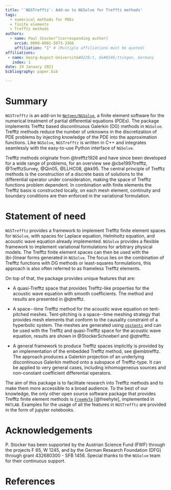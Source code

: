 ```yaml
---
title: '`NGSTrefftz`: Add-on to NGSolve for Trefftz methods'
tags:
  - numerical methods for PDEs
  - finite elements 
  - Trefftz methods
authors:
  - name: Paul Stocker^[corresponding author] 
    orcid: 0000-0001-5073-3366 
    affiliation: "1" # (Multiple affiliations must be quoted)
affiliations:
 - name: Georg-August-Universit&#0228;t, G&#0246;ttingen, Germany
   index: 1
date: 29 January 2021
bibliography: paper.bib

---
```


# Summary
`NGSTrefftz` is an add-on to [`Netgen/NGSolve`](https://ngsolve.org/), a finite element software for the numerical treatment of partial differential equations (PDEs).
The package implements Trefftz based discontinuous Galerkin (DG) methods in `NGSolve`.
Trefftz methods reduce the number of unknowns in the discretization of PDE problems by injecting knowledge of the PDE into the approximation functions.
Like `NGSolve`, `NGSTrefftz` is written in C++ and integrates seamlessly with the easy-to-use Python interface of `NGSolve`.

Trefftz methods originate from @trefftz1926 and have since been developed for a wide range of problems, for an overview see @cbe1997trefftz, @TrefftzSurvey, @Qin05, @LLHC08, @kk95.
The central principle of Trefftz methods is the construction of a discrete basis of solutions to the differential operator under consideration, making the space of Trefftz functions problem dependent. 
In combination with finite elements the Trefftz basis is constructed locally, on each mesh element, continuity and boundary conditions are then enforced in the variational formulation.

# Statement of need

`NGSTrefftz` provides a framework to implement Trefftz finite element spaces for `NGSolve`, with spaces for Laplace equation, Helmholtz equation, and acoustic wave equation already implemented. 
`NGSolve` provides a flexible framework to implement variational formulations for arbitrary physical models. 
The Trefftz finite element spaces can then be used with the (bi-)linear forms generated in `NGSolve`.
The focus lies on the combination of Trefftz functions with DG methods or least-squares formulations,
this approach is also often referred to as frameless Trefftz elements.

On top of that, the package provides unique features that are:

* A quasi-Trefftz space that provides Trefftz-like properties for the acoustic wave equation with smooth coefficients. The method and results are presented in @qtrefftz.

* A space--time Trefftz method for the acoustic wave equation on tent-pitched meshes. 
Tent-pitching is a space--time meshing strategy that provides mesh elements that conform to the causality constraint of a hyperbolic system. 
The meshes are generated using [`ngstents`](https://github.com/jayggg/ngstents) and can be used with the Trefftz and quasi-Trefftz space for the acoustic wave equation, results are shown in @StockerSchoeberl and @qtrefftz.

* A general framework to produce Trefftz spaces implicitly is provided by an implementation of the embedded Trefftz method, see @embtrefftz.
The approach produces a Galerkin projection of an underlying discontinuous Galerkin method onto a subspace of Trefftz-type. 
It can be applied to very general cases, including inhomogeneous sources and non-constant coefficient differential operators.

The aim of this package is to facilitate research into Trefftz methods and to make them more accessible to a broad audience.
To the best of our knowledge, the only other open source software package that provides Trefftz finite element methods is [`FreeHyTe`](https://www.sites.google.com/site/ionutdmoldovan/freehyte) [@freehyte], implemented in `MATLAB`. 
Examples for the usage of all the features in `NGSTrefftz` are provided in the form of jupyter notebooks.

# Acknowledgements
P. Stocker has been supported by the Austrian Science Fund (FWF) through the projects F 65, W 1245, and by the German Research Foundation (DFG) through grant 432680300 - SFB 1456.
Special thanks to the `NGSolve` team for their continuous support.

# References
